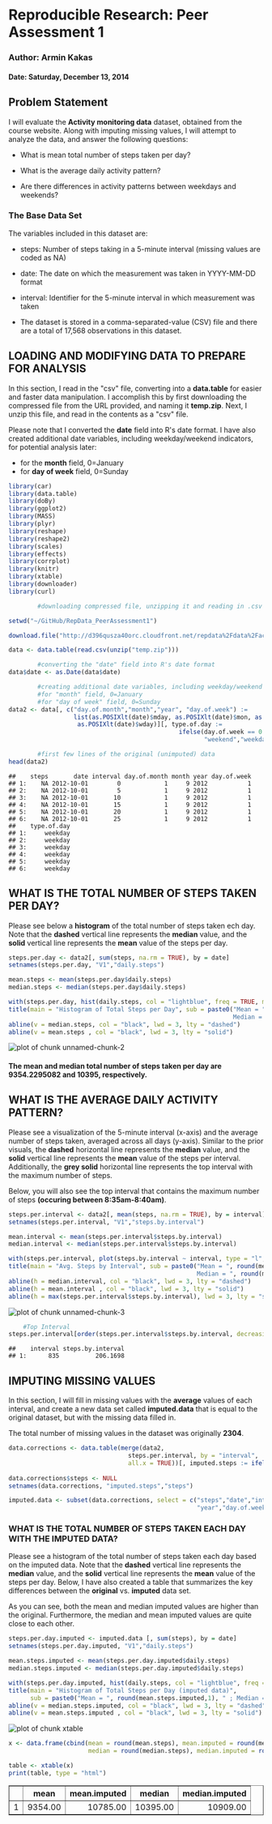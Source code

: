 # Reproducible Research: Peer Assessment 1   

### Author: Armin Kakas   

#### Date: Saturday, December 13, 2014   


## Problem Statement

I will evaluate the **Activity monitoring data** dataset, obtained from the course website. Along with imputing missing values, I will attempt to analyze the data, and answer the following questions:  

* What is mean total number of steps taken per day?

* What is the average daily activity pattern?

* Are there differences in activity patterns between weekdays and weekends?


### The Base Data Set

The variables included in this dataset are:  

* steps: Number of steps taking in a 5-minute interval (missing values are coded as NA)  

* date: The date on which the measurement was taken in YYYY-MM-DD format  

* interval: Identifier for the 5-minute interval in which measurement was taken  

* The dataset is stored in a comma-separated-value (CSV) file and there are a total of 17,568 observations in this dataset.  


## LOADING AND MODIFYING DATA TO PREPARE FOR ANALYSIS
In this section, I read in the "csv" file, converting into a **data.table** for easier and faster data manipulation. I accomplish this by first downloading the compressed file from the URL provided, and naming it **temp.zip**. Next, I unzip this file, and read in the contents as a "csv" file.

Please note that I converted the **date** field into R's date format. I have also created additional date variables, including weekday/weekend indicators, for potential analysis later:  
- for the **month** field, 0=January  
- for **day of week** field, 0=Sunday  


```r
library(car)
library(data.table)
library(doBy)
library(ggplot2)
library(MASS)
library(plyr)
library(reshape)
library(reshape2)
library(scales)
library(effects)
library(corrplot)
library(knitr)
library(xtable)
library(downloader)
library(curl)

        #downloading compressed file, unzipping it and reading in .csv file

setwd("~/GitHub/RepData_PeerAssessment1")

download.file("http://d396qusza40orc.cloudfront.net/repdata%2Fdata%2Factivity.zip", destfile = "temp.zip")

data <- data.table(read.csv(unzip("temp.zip")))

        #converting the "date" field into R's date format
data$date <- as.Date(data$date) 

        #creating additional date variables, including weekday/weekend indicator, for potential analysis later
        #for "month" field, 0=January
        #for "day of week" field, 0=Sunday
data2 <- data[, c("day.of.month","month","year", "day.of.week") := 
                  list(as.POSIXlt(date)$mday, as.POSIXlt(date)$mon, as.POSIXlt(date)$year+1900, 
                   as.POSIXlt(date)$wday)][, type.of.day := 
                                               ifelse(day.of.week == 0 | day.of.week == 6, 
                                                      "weekend","weekday")] 

        #first few lines of the original (unimputed) data
head(data2)
```

```
##    steps       date interval day.of.month month year day.of.week
## 1:    NA 2012-10-01        0            1     9 2012           1
## 2:    NA 2012-10-01        5            1     9 2012           1
## 3:    NA 2012-10-01       10            1     9 2012           1
## 4:    NA 2012-10-01       15            1     9 2012           1
## 5:    NA 2012-10-01       20            1     9 2012           1
## 6:    NA 2012-10-01       25            1     9 2012           1
##    type.of.day
## 1:     weekday
## 2:     weekday
## 3:     weekday
## 4:     weekday
## 5:     weekday
## 6:     weekday
```



## WHAT IS THE TOTAL NUMBER OF STEPS TAKEN PER DAY?

Please see below a **histogram** of the total number of steps taken ech day. Note that the **dashed** vertical line represents the **median** value, and the **solid** vertical line represents the **mean** value of the steps per day.



```r
steps.per.day <- data2[, sum(steps, na.rm = TRUE), by = date]
setnames(steps.per.day, "V1","daily.steps")

mean.steps <- mean(steps.per.day$daily.steps)
median.steps <- median(steps.per.day$daily.steps)

with(steps.per.day, hist(daily.steps, col = "lightblue", freq = TRUE, main = ""))
title(main = "Histogram of Total Steps per Day", sub = paste0("Mean = ", round(mean.steps,1), " ; 
                                                              Median = ", round(median.steps,1)))
abline(v = median.steps, col = "black", lwd = 3, lty = "dashed")
abline(v = mean.steps , col = "black", lwd = 3, lty = "solid")
```

![plot of chunk unnamed-chunk-2](figure/unnamed-chunk-2-1.png) 

#### The mean and median total number of steps taken per day are **9354.2295082** and **10395**, respectively.  



## WHAT IS THE AVERAGE DAILY ACTIVITY PATTERN?

Please see a visualization of the 5-minute interval (x-axis) and the average number of steps taken, averaged across all days (y-axis). Similar to the prior visuals, the  **dashed** horizontal line represents the **median** value, and the **solid** vertical line represents the **mean** value of the steps per interval.   
Additionally, the **grey solid** horizontal line represents the top interval with the maximum number of steps.  

Below, you will also see the top interval that contains the maximum number of steps **(occuring between 8:35am-8:40am)**.  



```r
steps.per.interval <- data2[, mean(steps, na.rm = TRUE), by = interval]
setnames(steps.per.interval, "V1","steps.by.interval")

mean.interval <- mean(steps.per.interval$steps.by.interval)
median.interval <- median(steps.per.interval$steps.by.interval)

with(steps.per.interval, plot(steps.by.interval ~ interval, type = "l", col = "darkred", lwd = 2, lty = 3))
title(main = "Avg. Steps by Interval", sub = paste0("Mean = ", round(mean.interval,1), " ; 
                                                    Median = ", round(median.interval,1)))
abline(h = median.interval, col = "black", lwd = 3, lty = "dashed")
abline(h = mean.interval , col = "black", lwd = 3, lty = "solid")
abline(h = max(steps.per.interval$steps.by.interval), lwd = 3, lty = "solid", col = "lightgrey")
```

![plot of chunk unnamed-chunk-3](figure/unnamed-chunk-3-1.png) 

```r
    #Top Interval
steps.per.interval[order(steps.per.interval$steps.by.interval, decreasing  = TRUE)][1]  
```

```
##    interval steps.by.interval
## 1:      835          206.1698
```


## IMPUTING MISSING VALUES

In this section, I will fill in missing values with the **average** values of each interval, and create a new data set called **imputed.data** that is equal to the original dataset, but with the missing data filled in.    

The total number of missing values in the dataset was originally **2304**.   



```r
data.corrections <- data.table(merge(data2, 
                                 steps.per.interval, by = "interval", 
                                 all.x = TRUE))[, imputed.steps := ifelse(is.na(steps) >0, 
                                                                          ceiling(steps.by.interval), steps)]
data.corrections$steps <- NULL
setnames(data.corrections, "imputed.steps","steps")

imputed.data <- subset(data.corrections, select = c("steps","date","interval","day.of.month","month",
                                                    "year","day.of.week","type.of.day"))
```

### WHAT IS THE TOTAL NUMBER OF STEPS TAKEN EACH DAY WITH THE IMPUTED DATA?

Please see a histogram of the total number of steps taken each day based on the imputed data. Note that the **dashed** vertical line represents the **median** value, and the **solid** vertical line represents the **mean** value of the steps per day. Below, I have also created a table that summarizes the key differences between the **original** vs. **imputed** data set.   

As you can see, both the mean and median imputed values are higher than the original. Furthermore, the median and mean imputed values are quite close to each other.  


```r
steps.per.day.imputed <- imputed.data [, sum(steps), by = date]
setnames(steps.per.day.imputed, "V1","daily.steps")

mean.steps.imputed <- mean(steps.per.day.imputed$daily.steps)
median.steps.imputed <- median(steps.per.day.imputed$daily.steps)

with(steps.per.day.imputed, hist(daily.steps, col = "lightblue", freq = TRUE, main = ""))
title(main = "Histogram of Total Steps per Day (imputed data)", 
      sub = paste0("Mean = ", round(mean.steps.imputed,1), " ; Median = ", round(median.steps.imputed,1)))
abline(v = median.steps.imputed, col = "black", lwd = 3, lty = "dashed")
abline(v = mean.steps.imputed , col = "black", lwd = 3, lty = "solid")
```

![plot of chunk xtable](figure/xtable-1.png) 

```r
x <- data.frame(cbind(mean = round(mean.steps), mean.imputed = round(mean.steps.imputed), 
                      median = round(median.steps), median.imputed = round(median.steps.imputed)))

table <- xtable(x)
print(table, type = "html")
```

<!-- html table generated in R 3.1.2 by xtable 1.7-4 package -->
<!-- Sat Dec 13 11:24:07 2014 -->
<table border=1>
<tr> <th>  </th> <th> mean </th> <th> mean.imputed </th> <th> median </th> <th> median.imputed </th>  </tr>
  <tr> <td align="right"> 1 </td> <td align="right"> 9354.00 </td> <td align="right"> 10785.00 </td> <td align="right"> 10395.00 </td> <td align="right"> 10909.00 </td> </tr>
   </table>


